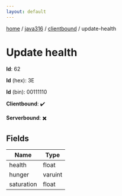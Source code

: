 ```yaml
---
layout: default
---
```


[home](/)  /  [java316](/protocol/java316)  /  [clientbound](/protocol/java316/clientbound)  /  update-health

# Update health

**Id**: 62

**Id** (hex): 3E

**Id** (bin): 00111110

**Clientbound**: ✔️

**Serverbound**: ✖️

## Fields

Name | Type
---|---
health | float
hunger | varuint
saturation | float

